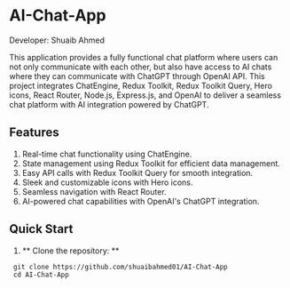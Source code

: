 # AI-Chat-App

Developer: Shuaib Ahmed 

This application provides a fully functional chat platform where users can not only communicate with each other, but also have access to AI chats where they can communicate with ChatGPT through OpenAI API. This project integrates ChatEngine, Redux Toolkit, Redux Toolkit Query, Hero icons, React Router, Node.js, Express.js, and OpenAI to deliver a seamless chat platform with AI integration powered by ChatGPT.


## Features
1. Real-time chat functionality using ChatEngine.
2. State management using Redux Toolkit for efficient data management.
3. Easy API calls with Redux Toolkit Query for smooth integration.
4. Sleek and customizable icons with Hero icons.
5. Seamless navigation with React Router.
6. AI-powered chat capabilities with OpenAI's ChatGPT integration.

## Quick Start

1. ** Clone the repository: **
  ```shell
   git clone https://github.com/shuaibahmed01/AI-Chat-App
   cd AI-Chat-App
   ```



